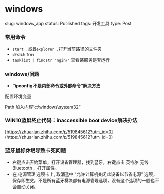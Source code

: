 # windows

slug: windows_app
status: Published
tags: 开发工具
type: Post

### 常用命令

- `start .`或者`explorer .`打开当前路径的文件夹
- `df`disk free
- `tasklist | findstr "nginx"` 查看某服务是否运行

### windows/问题

- **“ipconfig 不是内部命令或外部命令”解决方法**

配置环境变量

Path 加入内容“c:\windows\system32”

### ****WIN10蓝屏终止代码：inaccessible boot device解决办法****

[https://zhuanlan.zhihu.com/p/519845612?utm_id=0](https://zhuanlan.zhihu.com/p/519845612?utm_id=0)

### 蓝牙鼠标休眠导致卡死问题

- 右键点击开始菜单，打开设备管理器，找到蓝牙，右键点击 英特尔 无线 Bluetooth ，打开属性。
- 在 电源管理 选项卡上, 取消选中 “允许计算机关闭此设备以节省电源” 选项，保存即生效。不是所有蓝牙模块都有电源管理选项，没有这个选项的一般也不会自动关闭。
